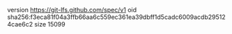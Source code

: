 version https://git-lfs.github.com/spec/v1
oid sha256:f3eca81f04a3ffb66aa6c559ec361ea39dbff1d5cadc6009acdb295124cae6c2
size 15099
